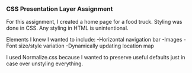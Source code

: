 ### CSS Presentation Layer Assignment

For this assignment, I created a home page for a food truck. Styling was done in CSS. Any styling in HTML is unintentional.

Elements I knew I wanted to include:
-Horizontal navigation bar
-Images
-Font size/style variation
-Dynamically updating location map

I used Normalize.css because I wanted to preserve useful defaults just in case over unstyling everything.

